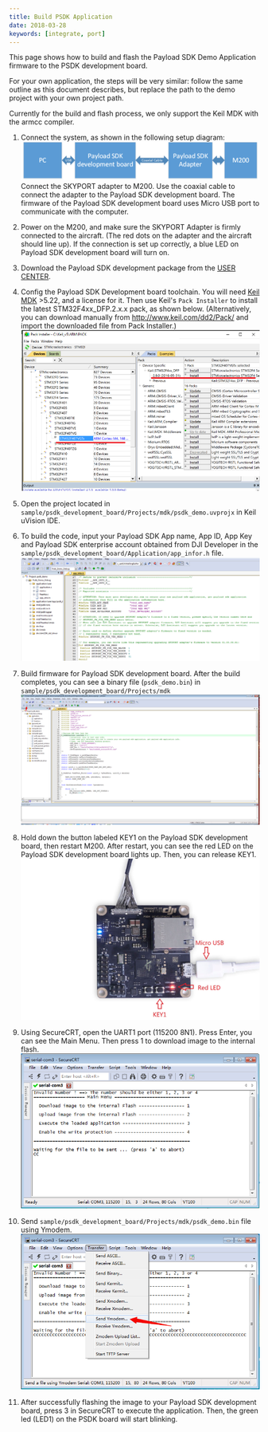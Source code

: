 ```yaml
---
title: Build PSDK Application
date: 2018-03-28
keywords: [integrate, port]
---
```


This page shows how to build and flash the Payload SDK Demo Application firmware to the PSDK development board.

For your own application, the steps will be very similar: follow the same outline as this document describes, but replace the path to the demo project with your own project path.

Currently for the build and flash process, we only support the Keil MDK with the armcc compiler. 

1. Connect the system, as shown in the following setup diagram:
![](../images/quick-start/payload_hardware.png)
Connect the SKYPORT adapter to M200. Use the coaxial cable to connect the adapter to the Payload SDK development board. The firmware of the Payload SDK development board uses Micro USB port to communicate with the computer. 

2. Power on the M200, and make sure the SKYPORT Adapter is firmly connected to the aircraft. (The red dots on the adapter and the aircraft should line up). If the connection is set up correctly, a blue LED on Payload SDK development board will turn on. 

3. Download the Payload SDK development package from the [USER CENTER](https://developer.dji.com/user/apps/#all).

4. Config the Payload SDK Development board toolchain. You will need [Keil MDK](http://www2.keil.com/mdk5/) >5.22, and a license for it. Then use Keil's `Pack Installer` to install the latest STM32F4xx_DFP.2.x.x pack, as shown below. (Alternatively, you can download manually from <a href="http://www.keil.com/dd2/Pack/" target="_blank">http://www.keil.com/dd2/Pack/</a> and import the downloaded file from Pack Installer.)
![](../images/quick-start/STM32_Keil_PackInstall.png)

5. Open the project located in `sample/psdk_development_board/Projects/mdk/psdk_demo.uvprojx` in Keil uVision IDE.

6. To build the code, input your Payload SDK App name, App ID, App Key and Payload SDK enterprise account obtained from DJI Developer in the `sample/psdk_development_board/Application/app_infor.h` file.
![](../images/quick-start/psdkinfo_mdk.png)

7. Build firmware for Payload SDK development board. After the build completes, you can see a binary file (`psdk_demo.bin`) in `sample/psdk_development_board/Projects/mdk`
![](../images/quick-start/download.png)

8. Hold down the button labeled KEY1 on the Payload SDK development board, then restart M200. After restart, you can see the red LED on the Payload SDK development board lights up. Then, you can release KEY1.
![](../images/quick-start/psdk_demo_board.png)

9. Using SecureCRT, open the UART1 port (115200 8N1). Press Enter, you can see the Main Menu. Then press 1 to download image to the internal flash.
![](../images/quick-start/securecrt_port.png)

10. Send `sample/psdk_development_board/Projects/mdk/psdk_demo.bin` file using Ymodem. 
![](../images/quick-start/securecrt_sendymodem.png)

11. After successfully flashing the image to your Payload SDK development board, press 3 in SecureCRT to execute the application. Then, the green led (LED1) on the PSDK board will start blinking.
